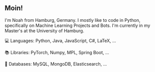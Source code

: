 ## Moin!
I'm Noah from Hamburg, Germany. I mostly like to code in Python, specifically on Machine Learning Projects and Bots.
I'm currently in my Master's at the University of Hamburg.

💻 Languages: Python, Java, JavaScript, C#, LaTeX, ...

📚 Libraries: PyTorch, Numpy, MPL, Spring Boot, ...

💾 Databases: MySQL, MongoDB, Elasticsearch, ...

<!---
8fuhst/8fuhst is a ✨ special ✨ repository because its `README.md` (this file) appears on your GitHub profile.
You can click the Preview link to take a look at your changes.
--->
